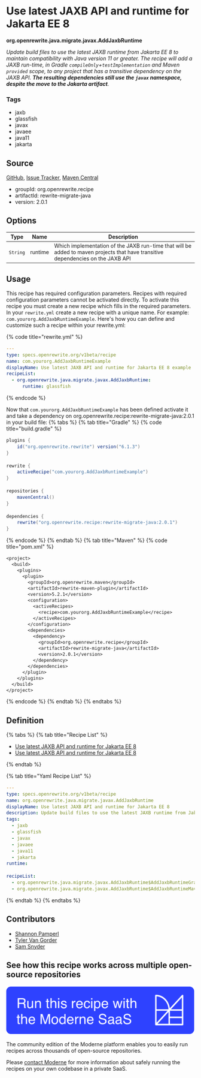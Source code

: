 # Use latest JAXB API and runtime for Jakarta EE 8

**org.openrewrite.java.migrate.javax.AddJaxbRuntime**

_Update build files to use the latest JAXB runtime from Jakarta EE 8 to maintain compatibility with Java version 11 or greater. The recipe will add a JAXB run-time, in Gradle `compileOnly`+`testImplementation` and Maven `provided` scope, to any project that has a transitive dependency on the JAXB API. **The resulting dependencies still use the `javax` namespace, despite the move to the Jakarta artifact**._

### Tags

* jaxb
* glassfish
* javax
* javaee
* java11
* jakarta

## Source

[GitHub](https://github.com/openrewrite/rewrite-migrate-java/blob/main/src/main/java/org/openrewrite/java/migrate/javax/AddJaxbRuntime.java), [Issue Tracker](https://github.com/openrewrite/rewrite-migrate-java/issues), [Maven Central](https://central.sonatype.com/artifact/org.openrewrite.recipe/rewrite-migrate-java/2.0.1/jar)

* groupId: org.openrewrite.recipe
* artifactId: rewrite-migrate-java
* version: 2.0.1

## Options

| Type | Name | Description |
| -- | -- | -- |
| `String` | runtime | Which implementation of the JAXB run-time that will be added to maven projects that have transitive dependencies on the JAXB API |


## Usage

This recipe has required configuration parameters. Recipes with required configuration parameters cannot be activated directly. To activate this recipe you must create a new recipe which fills in the required parameters. In your `rewrite.yml` create a new recipe with a unique name. For example: `com.yourorg.AddJaxbRuntimeExample`.
Here's how you can define and customize such a recipe within your rewrite.yml:

{% code title="rewrite.yml" %}
```yaml
---
type: specs.openrewrite.org/v1beta/recipe
name: com.yourorg.AddJaxbRuntimeExample
displayName: Use latest JAXB API and runtime for Jakarta EE 8 example
recipeList:
  - org.openrewrite.java.migrate.javax.AddJaxbRuntime:
      runtime: glassfish
```
{% endcode %}

Now that `com.yourorg.AddJaxbRuntimeExample` has been defined activate it and take a dependency on org.openrewrite.recipe:rewrite-migrate-java:2.0.1 in your build file:
{% tabs %}
{% tab title="Gradle" %}
{% code title="build.gradle" %}
```groovy
plugins {
    id("org.openrewrite.rewrite") version("6.1.3")
}

rewrite {
    activeRecipe("com.yourorg.AddJaxbRuntimeExample")
}

repositories {
    mavenCentral()
}

dependencies {
    rewrite("org.openrewrite.recipe:rewrite-migrate-java:2.0.1")
}
```
{% endcode %}
{% endtab %}
{% tab title="Maven" %}
{% code title="pom.xml" %}
```markup
<project>
  <build>
    <plugins>
      <plugin>
        <groupId>org.openrewrite.maven</groupId>
        <artifactId>rewrite-maven-plugin</artifactId>
        <version>5.2.1</version>
        <configuration>
          <activeRecipes>
            <recipe>com.yourorg.AddJaxbRuntimeExample</recipe>
          </activeRecipes>
        </configuration>
        <dependencies>
          <dependency>
            <groupId>org.openrewrite.recipe</groupId>
            <artifactId>rewrite-migrate-java</artifactId>
            <version>2.0.1</version>
          </dependency>
        </dependencies>
      </plugin>
    </plugins>
  </build>
</project>
```
{% endcode %}
{% endtab %}
{% endtabs %}

## Definition

{% tabs %}
{% tab title="Recipe List" %}
* [Use latest JAXB API and runtime for Jakarta EE 8](../../../java/migrate/javax/addjaxbruntime$addjaxbruntimegradle.md)
* [Use latest JAXB API and runtime for Jakarta EE 8](../../../java/migrate/javax/addjaxbruntime$addjaxbruntimemaven.md)

{% endtab %}

{% tab title="Yaml Recipe List" %}
```yaml
---
type: specs.openrewrite.org/v1beta/recipe
name: org.openrewrite.java.migrate.javax.AddJaxbRuntime
displayName: Use latest JAXB API and runtime for Jakarta EE 8
description: Update build files to use the latest JAXB runtime from Jakarta EE 8 to maintain compatibility with Java version 11 or greater. The recipe will add a JAXB run-time, in Gradle `compileOnly`+`testImplementation` and Maven `provided` scope, to any project that has a transitive dependency on the JAXB API. **The resulting dependencies still use the `javax` namespace, despite the move to the Jakarta artifact**.
tags:
  - jaxb
  - glassfish
  - javax
  - javaee
  - java11
  - jakarta
runtime: 

recipeList:
  - org.openrewrite.java.migrate.javax.AddJaxbRuntime$AddJaxbRuntimeGradle
  - org.openrewrite.java.migrate.javax.AddJaxbRuntime$AddJaxbRuntimeMaven

```
{% endtab %}
{% endtabs %}

## Contributors
* [Shannon Pamperl](shanman190@gmail.com)
* [Tyler Van Gorder](tkvangorder@users.noreply.github.com)
* [Sam Snyder](sam@moderne.io)


## See how this recipe works across multiple open-source repositories

[![Moderne Link Image](/.gitbook/assets/ModerneRecipeButton.png)](https://app.moderne.io/recipes/org.openrewrite.java.migrate.javax.AddJaxbRuntime)

The community edition of the Moderne platform enables you to easily run recipes across thousands of open-source repositories.

Please [contact Moderne](https://moderne.io/product) for more information about safely running the recipes on your own codebase in a private SaaS.
